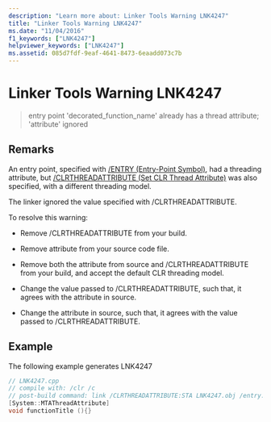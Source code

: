 ```yaml
---
description: "Learn more about: Linker Tools Warning LNK4247"
title: "Linker Tools Warning LNK4247"
ms.date: "11/04/2016"
f1_keywords: ["LNK4247"]
helpviewer_keywords: ["LNK4247"]
ms.assetid: 085d7fdf-9eaf-4641-8473-6eaadd073c7b
---
```

# Linker Tools Warning LNK4247

> entry point 'decorated_function_name' already has a thread attribute; 'attribute' ignored

## Remarks

An entry point, specified with [/ENTRY (Entry-Point Symbol)](../../build/reference/entry-entry-point-symbol.md), had a threading attribute, but [/CLRTHREADATTRIBUTE (Set CLR Thread Attribute)](../../build/reference/clrthreadattribute-set-clr-thread-attribute.md) was also specified, with a different threading model.

The linker ignored the value specified with /CLRTHREADATTRIBUTE.

To resolve this warning:

- Remove /CLRTHREADATTRIBUTE from your build.

- Remove attribute from your source code file.

- Remove both the attribute from source and /CLRTHREADATTRIBUTE from your build, and accept the default CLR threading model.

- Change the value passed to /CLRTHREADATTRIBUTE, such that, it agrees with the attribute in source.

- Change the attribute in source, such that, it agrees with the value passed to /CLRTHREADATTRIBUTE.

## Example

The following example generates LNK4247

```cpp
// LNK4247.cpp
// compile with: /clr /c
// post-build command: link /CLRTHREADATTRIBUTE:STA LNK4247.obj /entry:functionTitle /SUBSYSTEM:Console
[System::MTAThreadAttribute]
void functionTitle (){}
```
